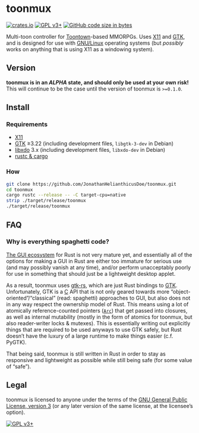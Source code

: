 # toonmux

[![crates.io](https://img.shields.io/crates/v/toonmux)](https://crates.io/crates/toonmux)
[![GPL v3+](https://img.shields.io/badge/license-GNU%20GPL%20v3%2B-bd0000)](./LICENSE)
[![GitHub code size in bytes](https://img.shields.io/github/languages/code-size/JonathanHelianthicusDoe/toonmux)](https://github.com/JonathanHelianthicusDoe/toonmux)

Multi-toon controller for
[Toontown](https://en.wikipedia.org/wiki/Toontown_Online)-based MMORPGs. Uses
[X11](https://en.wikipedia.org/wiki/X_Window_System) and
[GTK](https://en.wikipedia.org/wiki/GTK), and is designed for use with
[GNU/Linux](https://en.wikipedia.org/wiki/Linux) operating systems (but
*possibly* works on anything that is using X11 as a windowing system).

## Version

**toonmux is in an *ALPHA* state, and should only be used at your own risk!**
This will continue to be the case until the version of toonmux is `>=0.1.0`.

## Install

### Requirements

* [X11](https://en.wikipedia.org/wiki/X_Window_System)
* [GTK](https://en.wikipedia.org/wiki/GTK) &ge;3.22 (including development
  files, `libgtk-3-dev` in Debian)
* [libxdo](https://www.semicomplete.com/projects/xdotool/) 3.x (including
  development files, `libxdo-dev` in Debian)
* [rustc &amp; cargo](https://rustup.rs/)

### How

```bash
git clone https://github.com/JonathanHelianthicusDoe/toonmux.git
cd toonmux
cargo rustc --release -- -C target-cpu=native
strip ./target/release/toonmux
./target/release/toonmux
```

## FAQ

### Why is everything spaghetti code?

[The GUI ecosystem](https://areweguiyet.com/) for Rust is not very mature yet,
and essentially all of the options for making a GUI in Rust are either too
immature for serious use (and may possibly vanish at any time), and/or perform
unacceptably poorly for use in something that should just be a lightweight
desktop applet.

As a result, toonmux uses [gtk-rs](https://gtk-rs.org/), which are just Rust
bindings to [GTK](https://en.wikipedia.org/wiki/GTK). Unfortunately, GTK is a
[C](https://en.wikipedia.org/wiki/C_%28programming_language%29) API that is not
only geared towards more &ldquo;object-oriented&rdquo;/&ldquo;classical&rdquo;
(read: spaghetti) approaches to GUI, but also does not in any way respect the
ownership model of Rust. This means using a lot of atomically reference-counted
pointers ([`Arc`](https://doc.rust-lang.org/std/sync/struct.Arc.html)) that get
passed into closures, as well as internal mutability (mostly in the form of
atomics for toonmux, but also reader-writer locks &amp; mutexes). This is
essentially writing out explicitly things that are required to be used anyways
to use GTK safely, but Rust doesn&rsquo;t have the luxury of a large runtime to
make things easier (c.f. PyGTK).

That being said, toonmux is still written in Rust in order to stay as
responsive and lightweight as possible while still being safe (for some value
of &ldquo;safe&rdquo;).

## Legal

toonmux is licensed to anyone under the terms of the [GNU General Public
License, version 3](https://www.gnu.org/licenses/gpl-3.0.html) (or any later
version of the same license, at the licensee&rsquo;s option).

[![GPL v3+](https://www.gnu.org/graphics/gplv3-or-later.png
"GPL v3+")](https://www.gnu.org/licenses/gpl-3.0.html)
